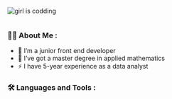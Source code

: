 <!--
**ytaratynova/ytaratynova** is a ✨ _special_ ✨ repository because its `README.md` (this file) appears on your GitHub profile.

Here are some ideas to get you started:

- 🔭 I’m currently working on ...
- 🌱 I’m currently learning ...
- 👯 I’m looking to collaborate on ...
- 🤔 I’m looking for help with ...
- 💬 Ask me about ...
- 📫 How to reach me: ...
- 😄 Pronouns: ...
- ⚡ Fun fact: ...

 

-->

  ![girl is codding](https://github.com/ytaratynova/ytaratynova/assets/106394285/da84209b-b4fc-496b-bc28-6c979fccee08)

 <div id="badges">
   <img src="https://komarev.com/ghpvc/?username=ytaratynova&style=flat-square&color=blue" alt=""/>
 </div>

### :woman_technologist: About Me :

- 🔭 I’m a junior front end developer
- 🌱 I’ve got a master degree in applied mathematics
- ⚡ I have 5-year experience as a data analyst

### :hammer_and_wrench: Languages and Tools :
  



